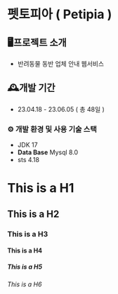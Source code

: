펫토피아 ( Petipia )
=============
## 🖥️프로젝트 소개
* 반려동물 동반 업체 안내 웹서비스

## 🕰️개발 기간
* 23.04.18 - 23.06.05 ( 총 48일 )

### ⚙️ 개발 환경 및 사용 기술 스택
* JDK 17
* **Data Base** Mysql 8.0
* sts 4.18
# This is a H1
## This is a H2
### This is a H3
#### This is a H4
##### This is a H5
###### This is a H6
